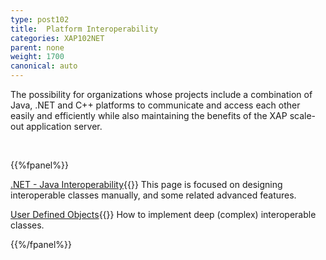 ```yaml
---
type: post102
title:  Platform Interoperability
categories: XAP102NET
parent: none
weight: 1700
canonical: auto
---
```



The possibility for organizations whose projects include a combination of Java, .NET and C++ platforms to communicate and access each other easily and efficiently while also maintaining the benefits of the XAP scale-out application server.



<br>

{{%fpanel%}}

[.NET - Java Interoperability](./dotnet-java-interoperability.html){{<wbr>}}
This page is focused on designing interoperable classes manually, and some related advanced features.

[User Defined Objects](./interoperability-of-user-defined-objects.html){{<wbr>}}
How to implement deep (complex) interoperable classes.

{{%/fpanel%}}
